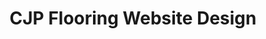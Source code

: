 ---
#preview
title: CJP Flooring Website Design
image: /img/portfolio/project-4/cjp.png
category: Website Design
class: web-design

#full details
details:
  - label: "Client:"
    value: "CJP Flooring"
  - label: "$category"

intro:
  enabled: 1
  content: "CJP Flooring, a flooring solutions provider, needed their first-ever website to establish an online presence and showcase their services. Without an existing site, the challenge was to build a platform from the ground up that reflected their brand and effectively communicated their offerings.<br /><br />As the lead designer, I focused on creating a clean, user-friendly layout with high-quality visuals and straightforward navigation. The launch of the website has significantly improved customer engagement and inquiries."

hero:
  enabled: 1
  image: /img/portfolio/project-4/cjp.png
  alt: "CJP Flooring Website Design Hero Image"

challenge:
  enabled: 1
  heading: "Challenge"
  content: "With no existing website or digital presence, CJP Flooring needed a platform to promote their services and build credibility. The challenge was to design a site that would appeal to potential clients, be easy to navigate, and present the company as a trusted provider."

solution:
  enabled: 1
  heading: "Solution"
  content: "I designed and developed a modern, mobile-responsive website using Framer. The site features intuitive navigation, high-quality images of completed projects, and clear service descriptions. Prominent calls-to-action ensure users can easily get in touch or request quotes."

process:
  enabled: 1
  heading: "Process"
  content: "<ul>
    <li><strong>Discovery:</strong> Conducted meetings with the client to understand their goals, target audience, and key services.</li>
    <li><strong>Content Planning:</strong> Collaborated with the client to gather service details and select imagery to highlight their work.</li>
    <li><strong>Design:</strong> Created wireframes and high-fidelity prototypes in Framer, focusing on usability and visual appeal.</li>
    <li><strong>Development:</strong> Built the website with responsiveness in mind to cater to both desktop and mobile users.</li>
    <li><strong>Delivery:</strong> Walked the client through the finished product, incorporating feedback before the final launch.</li>
  </ul>"

impact:
  enabled: 1
  heading: "Impact"
  content: "The launch of CJP Flooring’s first website has provided the business with an essential online presence, resulting in increased customer inquiries and improved visibility in their local market. The professional design has helped establish trust with potential clients."

gallery:
  enabled: 1
  items:
    - image: /img/portfolio/project-4/cjp-homepage.png
      alt: "Homepage Design"
      caption: "Homepage showcasing CJP Flooring’s services and project highlights."

    - image: /img/portfolio/project-4/services.png
      alt: "Services Page"
      caption: "Dedicated services page providing clear, accessible information to visitors."

    - image: /img/portfolio/project-4/work.png
      alt: "Examples of work"
      caption: "Gallery of completed projects demonstrating the quality of work."

    - image: /img/portfolio/project-4/mobile-view.png
      alt: "Mobile View"
      caption: "Mobile-optimised design ensuring a seamless experience on all devices."

img1:
  enabled: 1
  image: /img/portfolio/project-4/wireframes.png
  alt: "Wireframes and Design Process"

description2:
  enabled: 1
  heading: "Building an Online Presence from Scratch"
  content: "<p>This project was about more than just designing a website — it was about helping CJP Flooring establish a digital footprint. The clean, modern design highlights their professionalism and makes it easy for potential customers to explore services and get in touch.</p>"
  button:
    label: Visit Website
    link: "https://cjp.framer.website/"
    target: "_blank"
---